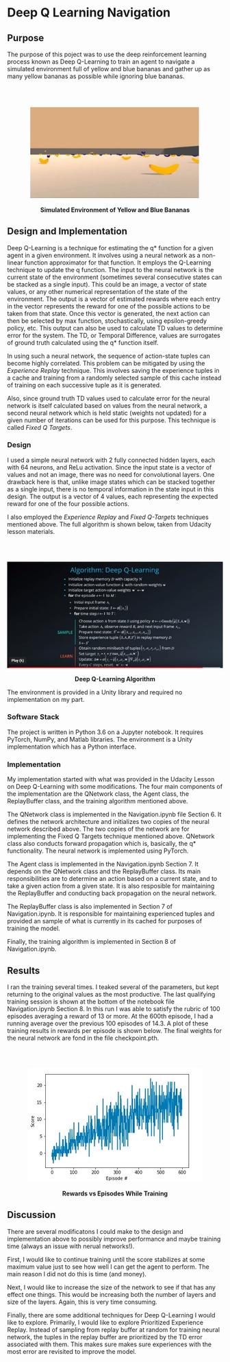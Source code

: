 # Deep Q Learning Navigation

## Purpose

The purpose of this poject was to use the deep reinforcement learning process known as Deep Q-Learning to train an agent to navigate a simulated environment full of yellow and blue bananas and gather up as many yellow bananas as possible while ignoring blue bananas.

<br />
<br />
<p align="center"><img src="https://github.com/TheOnceAndFutureSmalltalker/deep_q_learning_navigation/blob/master/images/environment.JPG" width="400px" /> </p>
<p align="center"><b>Simulated Environment of Yellow and Blue Bananas </b></p>

## Design and Implementation

Deep Q-Learning is a technique for estimating the q* function for a given agent in a given environment.  It involves using a neural network as a non-linear function approximator for that function.  It employs the Q-Learning technique to update the q function.  The input to the neural network is the current state of the environment (sometimes several consecutive states can be stacked as a single input).  This could be an image, a vector of state values, or any other numerical representation of the state of the environment.  The output is a vector of estimated rewards where each entry in the vector represents the reward for one of the possible actions to be taken from that state. Once this vector is generated, the next action can then be selected by max function, stochastically, using epsilon-greedy policy, etc.  This output can also be used to calculate TD values to determine error for the system.  The TD, or Temporal Difference, values are surrogates of ground truth calculated using the q* function itself.

In using such a neural network, the sequence of action-state tuples can become highly correlated.  This problem can be mitigated by using the *Experience Replay* technique.  This involves saving the experience tuples in a cache and training from a randomly selected sample of this cache instead of training on each successive tuple as it is generated.

Also, since ground truth TD values used to calculate error for the neural network is itself calculated based on values from the neural network, a second neural network which is held static (weights not updated) for a given number of iterations can be used for this purpose.  This technique is called *Fixed Q Targets*.

### Design

I used a simple neural network with 2 fully connected hidden layers, each with 64 neurons, and ReLu activation.  Since the input state is a vector of values and not an image, there was no need for convolutional layers.  One drawback here is that, unlike image states which can be stacked together as a single input, there is no temporal information in the state input in this design. The output is a vector of 4 values, each representing the expected reward for one of the four possible actions.

I also employed the *Experience Replay* and *Fixed Q-Targets* techniques mentioned above.  The full algorithm is shown below, taken from Udacity lesson materials.

<br />
<br />
<p align="center"><img src="https://github.com/TheOnceAndFutureSmalltalker/deep_q_learning_navigation/blob/master/images/algorithm.JPG"  /> </p>
<p align="center"><b>Deep Q-Learning Algorithm </b></p>

The environment is provided in a Unity library and required no implementation on my part.

### Software Stack

The project is written in Python 3.6 on a Jupyter notebook.  It requires PyTorch, NumPy, and Matlab libraries.  The environment is a Unity implementation which has a Python interface.    

### Implementation

My implementation started with what was provided in the Udacity Lesson on Deep Q-Learning with some modifications.  The four main components of the implementation are the QNetwork class, the Agent class, the ReplayBuffer class, and the training algorithm mentioned above.

The QNetwork class is implemented in the Navigation.ipynb file Section 6.  It defines the network architecture and initializes two copies of the neural network described above.  The two copies of the network are for implementing the Fixed Q Targets technique mentioned above.  QNetwork class also conducts forward propagation which is, basically, the q* functionality.  The neural network is implemented using PyTorch. 

The Agent class is implemented in the Navigation.ipynb Section 7.  It depends on the QNetwork class and the ReplayBuffer class.  Its main responsibilities are to determine an action based on a current state, and to take a given action from a given state.  It is also resposible for maintaining the ReplayBuffer and conducting back propagation on the neural network.

The ReplayBuffer class is also implemented in Section 7 of Navigation.ipynb.  It is responsible for maintaining experienced tuples and provided an sample of what is currently in its cached for purposes of training the model.

Finally, the training algorithm is implemented in Section 8 of Navigation.ipynb.  

## Results

I ran the training several times.  I teaked several of the parameters, but kept returning to the original values as the most productive.  The last qualifying training session is shown at the bottom of the notebook file Navigation.ipynb Section 8.  In this run I was able to satisfy the rubric of 100 episodes averaging a reward of 13 or more.  At the 600th episode, I had a running average over the previous 100 episodes of 14.3.  A plot of these training results in rewards per episode is shown below.  The final weights for the neural network are fond in the file checkpoint.pth.

<br />
<br />
<p align="center"><img src="https://github.com/TheOnceAndFutureSmalltalker/deep_q_learning_navigation/blob/master/images/scores.JPG"  /> </p>
<p align="center"><b>Rewards vs Episodes While Training </b></p>

## Discussion

There are several modificatons I could make to the design and implementation above to possibly improve performance and maybe training time (always an issue with nerual networks!).

First, I would like to continue training until the score stabilizes at some maximum value just to see how well I can get the agent to perform.  The main reason I did not do this is time (and money).  

Next, I would like to increase the size of the network to see if that has any effect one things.  This would be increasing both the number of layers and size of the layers.  Again, this is very time consuming.

Finally, there are some additional techniques for Deep Q-Learning I would like to explore.  Primarily, I would like to explore Prioritized Experience Replay.  Instead of sampling from replay buffer at random for training neural network, the tuples in the replay buffer are prioritized by the TD error associated with them.  This makes sure makes sure experiences with the most error are revisited to improve the model.  

